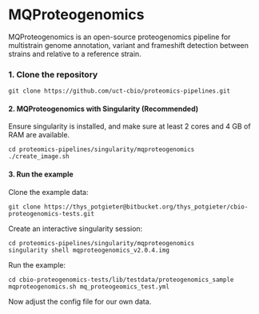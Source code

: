 
# MQProteogenomics

MQProteogenomics is an open-source proteogenomics pipeline for multistrain genome annotation, variant and frameshift detection between strains and relative to a reference strain.

### 1. Clone the repository
`git clone https://github.com/uct-cbio/proteomics-pipelines.git`

#### 2. MQProteogenomics with Singularity (Recommended)
Ensure singularity is installed, and make sure at least 2 cores and 4 GB of RAM are available.

~~~
cd proteomics-pipelines/singularity/mqproteogenomics
./create_image.sh
~~~

#### 3. Run the example 
Clone the example data:
~~~
git clone https://thys_potgieter@bitbucket.org/thys_potgieter/cbio-proteogenomics-tests.git
~~~

Create an interactive singularity session:
~~~
cd proteomics-pipelines/singularity/mqproteogenomics
singularity shell mqproteogenomics_v2.0.4.img 
~~~

Run the example:
~~~
cd cbio-proteogenomics-tests/lib/testdata/proteogenomics_sample
mqproteogenomics.sh mq_proteogeomics_test.yml
~~~

Now adjust the config file for our own data.
